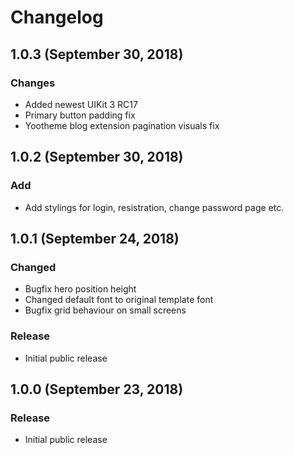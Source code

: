 # Changelog

## 1.0.3 (September 30, 2018)

### Changes
- Added newest UIKit 3 RC17
- Primary button padding fix
- Yootheme blog extension pagination visuals fix

## 1.0.2 (September 30, 2018)

### Add
- Add stylings for login, resistration, change password page etc.

## 1.0.1 (September 24, 2018)

### Changed
- Bugfix hero position height
- Changed default font to original template font
- Bugfix grid behaviour on small screens

### Release
- Initial public release

## 1.0.0 (September 23, 2018)

### Release
- Initial public release
